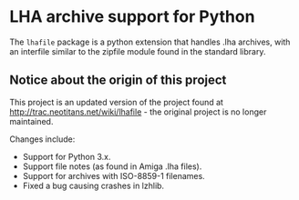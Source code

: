 # LHA archive support for Python

The `lhafile` package is a python extension that handles .lha archives, with
an interfile similar to the zipfile module found in the standard library.

## Notice about the origin of this project

This project is an updated version of the project found at
http://trac.neotitans.net/wiki/lhafile - the original project is no longer
maintained.

Changes include:

- Support for Python 3.x.
- Support file notes (as found in Amiga .lha files).
- Support for archives with ISO-8859-1 filenames.
- Fixed a bug causing crashes in lzhlib.
